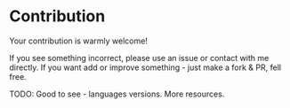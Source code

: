 # Contribution

Your contribution is warmly welcome!

If you see something incorrect, please use an issue or contact with me directly.
If you want add or improve something - just make a fork & PR, fell free.

TODO:
Good to see - languages versions.
More resources.

